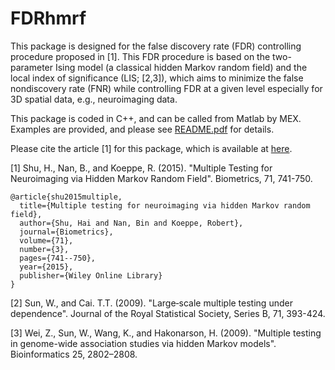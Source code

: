 # FDRhmrf

This package is designed for the false discovery rate (FDR) controlling procedure proposed in [1]. This FDR procedure is based on the two-parameter Ising model (a classical hidden Markov random field) and the local index of significance (LIS; [2,3]), which aims to minimize the false nondiscovery rate (FNR) while controlling FDR at a given level especially for 3D spatial data, e.g., neuroimaging data.

This package is coded in C++, and can be called from Matlab by MEX. Examples are provided, and please see [README.pdf](https://github.com/shu-hai/FDRhmrf/blob/master/README.pdf) for details.

Please cite the article [1] for this package, which is available at [here](https://deepblue.lib.umich.edu/handle/2027.42/113759).

[1] Shu, H., Nan, B., and Koeppe, R. (2015). "Multiple Testing for Neuroimaging via Hidden Markov Random Field". Biometrics, 71, 741-750.
```
@article{shu2015multiple,
  title={Multiple testing for neuroimaging via hidden Markov random field},
  author={Shu, Hai and Nan, Bin and Koeppe, Robert},
  journal={Biometrics},
  volume={71},
  number={3},
  pages={741--750},
  year={2015},
  publisher={Wiley Online Library}
}
```

[2] Sun, W., and Cai. T.T. (2009). "Large‐scale multiple testing under dependence". Journal of the Royal Statistical Society, Series B, 71, 393-424.

[3] Wei, Z., Sun, W., Wang, K., and Hakonarson, H. (2009). "Multiple testing in genome-wide association studies via hidden
Markov models". Bioinformatics 25, 2802–2808.






